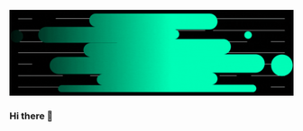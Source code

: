 <a href="https://www.linkedin.com/in/kamarajsivva/" rel="some text">![](https://github.com/ksivva/ksivva/blob/master/github_banner.gif)</a>

### Hi there 👋
